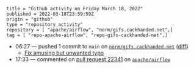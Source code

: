 ```
title = "Github activity on Friday March 18, 2022"
published = 2022-03-18T23:59:59Z
origin = "github"
type = "repository_activity"
repository = [ "apache/airflow", "norm/gifs.cackhanded.net",]
tag = [ "repo-apache-airflow", "repo-gifs-cackhanded-net",]
```

* 06:27 — pushed 1 commit to `main` on [`norm/gifs.cackhanded.net`](https://github.com/norm/gifs.cackhanded.net) ([diff](https://github.com/norm/gifs.cackhanded.net/compare/69c4f7b9a03fadf62f4ff07ecfd60f2a26b6e028..1ad8a0468be79e08eefa4332a85515ba72fbcf01))
  * [Fix amusing but unwanted typo](https://github.com/norm/gifs.cackhanded.net/commit/1ad8a0468be79e08eefa4332a85515ba72fbcf01)
* 17:33 — commented on [pull request 22341](https://github.com/apache/airflow/pull/22341) on [`apache/airflow`](https://github.com/apache/airflow)
